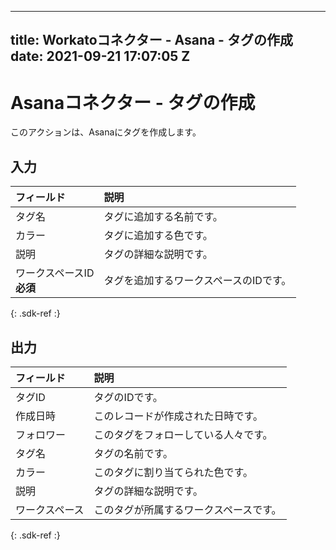  ---
title: Workatoコネクター - Asana - タグの作成
date: 2021-09-21 17:07:05 Z
---

# Asanaコネクター - タグの作成
このアクションは、Asanaにタグを作成します。

## 入力

| フィールド | 説明 |
|:--- |:--- |
| タグ名 | タグに追加する名前です。 |
| カラー | タグに追加する色です。 |
| 説明 | タグの詳細な説明です。 |
| ワークスペースID<br>**必須** | タグを追加するワークスペースのIDです。 |
{: .sdk-ref :}

## 出力

| フィールド | 説明 |
|:--- |:--- |
| タグID | タグのIDです。 |
| 作成日時 | このレコードが作成された日時です。 |
| フォロワー | このタグをフォローしている人々です。 |
| タグ名 | タグの名前です。 |
| カラー | このタグに割り当てられた色です。 |
| 説明 | タグの詳細な説明です。 |
| ワークスペース | このタグが所属するワークスペースです。 |
{: .sdk-ref :}